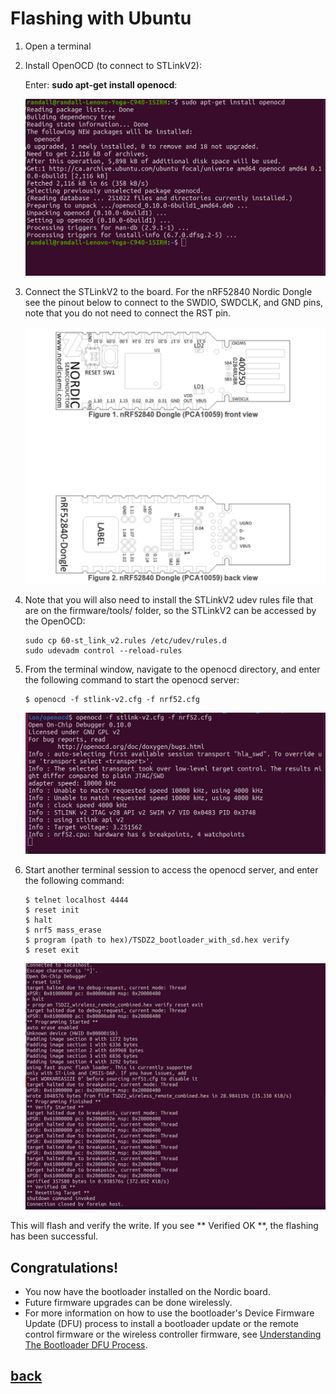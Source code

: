 # Flashing with Ubuntu
1.    Open a terminal
2. Install OpenOCD (to connect to STLinkV2):
   
   Enter: __sudo apt-get install openocd__:

   ![](./openocd.png)
 
3. Connect the STLinkV2 to the board. For the  nRF52840 Nordic Dongle see the pinout below to connect to the SWDIO, SWDCLK, and GND pins, note that you do not need to connect the RST pin.
   
   ![](./nordic_pinout.png)

4. Note that you will also need to install the STLinkV2 udev rules file that are on the firmware/tools/ folder, so the STLinkV2 can be accessed by the OpenOCD:
    ```
    sudo cp 60-st_link_v2.rules /etc/udev/rules.d
    sudo udevadm control --reload-rules
    ```

5. From the terminal window, navigate to the openocd directory, and enter the following command to start the openocd server:
   
    ```
    $ openocd -f stlink-v2.cfg -f nrf52.cfg
    ```  
    ![](openocd1.png)

6. Start another terminal session to access the openocd server, and enter the following command:
    ```
    $ telnet localhost 4444
    $ reset init
    $ halt
    $ nrf5 mass_erase
    $ program (path to hex)/TSDZ2_bootloader_with_sd.hex verify
    $ reset exit 
    ```  

    ![](openocd2.png)

This will flash and verify the write.
If you see ** Verified OK **, the flashing has been successful.

Congratulations!
-------
* You now have the bootloader installed on the Nordic board.
* Future firmware upgrades can be done wirelessly.
* For more information on how to use the bootloader's Device Firmware Update (DFU) process to install a bootloader update or the remote control firmware or the wireless controller firmware, see [Understanding The Bootloader DFU Process](../documentation/dfu.md).

## [back](getting_started.md)
